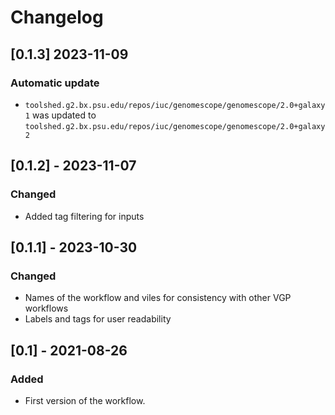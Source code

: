 # Changelog

## [0.1.3] 2023-11-09
### Automatic update
- `toolshed.g2.bx.psu.edu/repos/iuc/genomescope/genomescope/2.0+galaxy1` was updated to `toolshed.g2.bx.psu.edu/repos/iuc/genomescope/genomescope/2.0+galaxy2`

## [0.1.2] - 2023-11-07
### Changed
- Added tag filtering for inputs

## [0.1.1] - 2023-10-30
### Changed
- Names of the workflow and viles for consistency with other VGP workflows
- Labels and tags for user readability
  
## [0.1] - 2021-08-26
### Added
- First version of the workflow. 
